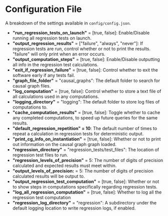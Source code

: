# Configuration File

A breakdown of the settings available in ``config/config.json``.

- **"run_regression_tests_on_launch"** = \[true, false\]: Enable/Disable running all regression tests on launch.
- **"output_regression_results"** = \["failure", "always", "never"\]: If regression tests are run, control whether or not to print the results. "failure" will only print when an error occurs.
- **"output_computation_steps"** = \[true, false\]: Enable/Disable outputting all info in the regression test calculations.
- **"exit_if_regression_failure"** = \[true, false\]: Control whether to exit the software early if any tests fail. 
- **"graph_file_folder"** = "causal_graphs": The default folder to search for causal graph files.
- **"log_computation"** = \[true, false\]: Control whether to store a text file of all calculations used in any computations.
- **"logging_directory"** = "logging": The default folder to store log files of computations to. 
- **"cache_computation_results"** = \[true, false\]: Toggle whether to cache any completed computations, to speed up future queries for the same results. 
- **"default_regression_repetition" = 10**: The default number of times to repeat a calculation in regression tests for deterministic output. 
- **"print_cg_info_on_instantiation"** = \[true, false\]: Whether or not to print out information on the causal graph graph loaded. 
- **"regression_directory"** = "regression_tests/test_files": The location of regression test files to run.
- **"regression_levels_of_precision"** = 5: The number of digits of precision calculated and expected results must meet within.
- **"output_levels_of_precision:** = 5: The number of digits of precision calculated results will be output to.
- **"output_regression_test_computation"** = \[true, false\]: Whether or not to show steps in computations specifically regarding regression tests.
- **"log_all_regression_computation"** = \[true, false\]: Whether to log all the regression test computation
- **"regression_log_directory"** = "regression": A subdirectory under the default logging location to write regression logs, if enabled.
